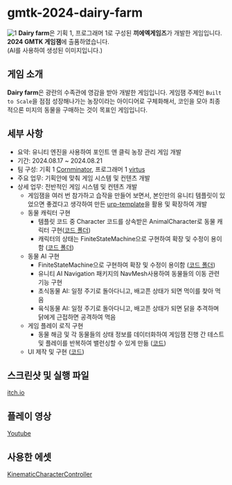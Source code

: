 # gmtk-2024-dairy-farm
![1]([https://github.com/virtus2/gmtkGameJam/blob/main/screenshots/1.png](https://github.com/virtus2/gmtk-2024-dairy-farm/blob/main/thumbnail.png))  
**Dairy farm**은 기획 1, 프로그래머 1로 구성된 **끼에엑게임즈**가 개발한 게임입니다. **2024 GMTK 게임잼**에 출품하였습니다.  
(AI를 사용하여 생성된 이미지입니다.)  

## 게임 소개
**Dairy farm**은 광란의 수족관에 영감을 받아 개발한 게임입니다. 게임잼 주제인 `Built to Scale`을 점점 성장해나가는 농장이라는 아이디어로 구체화해서, 코인을 모아 최종적으론 미지의 동물을 구매하는 것이 목표인 게임입니다.

## 세부 사항
- 요약: 유니티 엔진을 사용하여 포인트 앤 클릭 농장 관리 게임 개발
- 기간: 2024.08.17 ~ 2024.08.21
- 팀 구성: 기획 1 [Cornminator](https://github.com/cornminator), 프로그래머 1 [virtus](https://github.com/virtus2)
- 주요 업무: 기획안에 맞춰 게임 시스템 및 컨텐츠 개발
- 상세 업무: 전반적인 게임 시스템 및 컨텐츠 개발
    - 게임잼을 여러 번 참가하고 습작을 만들어 보면서, 본인만의 유니티 템플릿이 있었으면 좋겠다고 생각하여 만든 [urp-template](https://github.com/virtus2/urp-template)을 활용 및 확장하여 개발
    - 동물 캐릭터 구현
         - 템플릿 코드 중 Character 코드를 상속받은 AnimalCharacter로 동물 캐릭터 구현([코드 폴더](https://github.com/virtus2/gmtk-2024-dairy-farm/tree/main/Assets/Scripts/Character))
         - 캐릭터의 상태는 FiniteStateMachine으로 구현하여 확장 및 수정이 용이함 ([코드 폴더](https://github.com/virtus2/gmtk-2024-dairy-farm/tree/main/Assets/Scripts/Character/States))
    - 동물 AI 구현
         - FiniteStateMachine으로 구현하여 확장 및 수정이 용이함 ([코드 폴더](https://github.com/virtus2/gmtk-2024-dairy-farm/tree/main/Assets/Scripts/AI/States))
         - 유니티 AI Navigation 패키지의 NavMesh사용하여 동물들의 이동 관련 기능 구현
         - 초식동물 AI: 일정 주기로 돌아다니고, 배고픈 상태가 되면 먹이를 찾아 먹음
         - 육식동물 AI: 일정 주기로 돌아다니고, 배고픈 상태가 되면 닭을 추격하며 닭에게 근접하면 공격하여 먹음
    - 게임 플레이 로직 구현
         - 동물 해금 및 각 동물들의 상태 정보를 데이터화하여 게임잼 진행 간 테스트 및 플레이를 반복하여 밸런싱할 수 있게 만듦 ([코드](https://github.com/virtus2/gmtk-2024-dairy-farm/blob/main/Assets/Scripts/ScriptableObject/AnimalData.cs))
    - UI 제작 및 구현 ([코드](https://github.com/virtus2/gmtk-2024-dairy-farm/tree/main/Assets/Scripts/UI))
    

## 스크린샷 및 실행 파일
[itch.io](https://corn97.itch.io/dairy-farm)

## 플레이 영상
[Youtube](https://youtu.be/c-4x2M5OQtA?si=bx8Zlcbs683UPAdK)

## 사용한 에셋
[KinematicCharacterController](https://assetstore.unity.com/packages/tools/physics/kinematic-character-controller)
 
